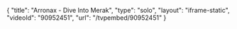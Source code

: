 {
    "title": "Arronax - Dive Into Merak",
    "type": "solo",
    "layout": "iframe-static",
    "videoId": "90952451",
    "url": "\/tvpembed\/90952451"
}